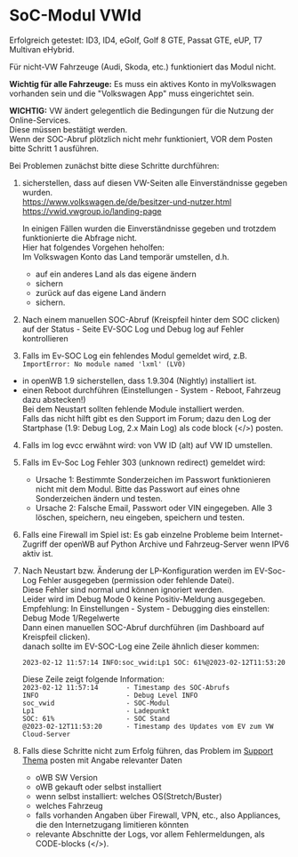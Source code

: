 # SoC-Modul VWId

Erfolgreich getestet: ID3, ID4, eGolf, Golf 8 GTE, Passat GTE, eUP, T7 Multivan eHybrid.

Für nicht-VW Fahrzeuge (Audi, Skoda, etc.) funktioniert das Modul nicht.

**Wichtig für alle Fahrzeuge:**
Es muss ein aktives Konto in myVolkswagen vorhanden sein und die "Volkswagen App" muss eingerichtet sein.


**WICHTIG:**
VW ändert gelegentlich die Bedingungen für die Nutzung der Online-Services.<br>
Diese müssen bestätigt werden.<br>
Wenn der SOC-Abruf plötzlich nicht mehr funktioniert, VOR dem Posten bitte Schritt 1 ausführen.


Bei Problemen zunächst bitte diese Schritte durchführen:
1. sicherstellen, dass auf diesen VW-Seiten alle Einverständnisse gegeben wurden.<br>
    https://www.volkswagen.de/de/besitzer-und-nutzer.html<br>
    https://vwid.vwgroup.io/landing-page<br>

    In einigen Fällen wurden die Einverständnisse gegeben und trotzdem funktionierte die Abfrage nicht. <br>
    Hier hat folgendes Vorgehen heholfen:<br>
    Im Volkswagen Konto das Land temporär umstellen, d.h. 
    - auf ein anderes Land als das eigene ändern
    - sichern
    - zurück auf das eigene Land ändern
    - sichern.

2. Nach einem manuellen SOC-Abruf (Kreispfeil hinter dem SOC clicken) auf der Status - Seite EV-SOC Log und Debug log auf Fehler kontrollieren
3. Falls im Ev-SOC Log ein fehlendes Modul gemeldet wird, z.B.<br>
    `ImportError: No module named 'lxml' (LV0)`<br>
- in openWB 1.9 sicherstellen, dass 1.9.304 (Nightly) installiert ist.
- einen Reboot durchführen (Einstellungen - System - Reboot, Fahrzeug dazu abstecken!)<br>
Bei dem Neustart sollten fehlende Module installiert werden.<br>
Falls das nicht hilft gibt es den Support im Forum; dazu den Log der Startphase (1.9: Debug Log, 2.x Main Log) als code block (</>) posten.

4. Falls im log evcc erwähnt wird: von VW ID (alt) auf VW ID umstellen.
5. Falls im Ev-Soc Log Fehler 303 (unknown redirect) gemeldet wird:<br>
    - Ursache 1: Bestimmte Sonderzeichen im Passwort funktionieren nicht mit dem Modul. Bitte das Passwort auf eines ohne Sonderzeichen ändern und testen.
    - Ursache 2: Falsche Email, Passwort oder VIN eingegeben. Alle 3 löschen, speichern, neu eingeben, speichern und testen.
6. Falls eine Firewall im Spiel ist: Es gab einzelne Probleme beim Internet-Zugriff der openWB auf Python Archive und Fahrzeug-Server wenn IPV6 aktiv ist.
7. Nach Neustart bzw. Änderung der LP-Konfiguration werden im EV-Soc-Log Fehler ausgegeben (permission oder fehlende Datei).<br>
Diese Fehler sind normal und können ignoriert werden.<br>
Leider wird im Debug Mode 0 keine Positiv-Meldung ausgegeben.<br>
Empfehlung: In Einstellungen - System - Debugging dies einstellen: Debug Mode 1/Regelwerte<br>
Dann einen manuellen SOC-Abruf durchführen (im Dashboard auf Kreispfeil clicken).<br>
danach sollte im EV-SOC-Log eine Zeile ähnlich dieser kommen:<br>

    `2023-02-12 11:57:14 INFO:soc_vwid:Lp1 SOC: 61%@2023-02-12T11:53:20`<br>

    Diese Zeile zeigt folgende Information:<br>
    `2023-02-12 11:57:14       - Timestamp des SOC-Abrufs`<br>
    `INFO                      - Debug Level INFO`<br>
    `soc_vwid                  - SOC-Modul`<br>
    `Lp1                       - Ladepunkt`<br>
    `SOC: 61%                  - SOC Stand`<br>
    `@2023-02-12T11:53:20      - Timestamp des Updates vom EV zum VW Cloud-Server`<br>

8. Falls diese Schritte nicht zum Erfolg führen, das Problem im [Support Thema](https://forum.openwb.de/viewtopic.php?t=4803) posten mit Angabe relevanter Daten<br>
    - oWB SW Version
    - oWB gekauft oder selbst installiert
    - wenn selbst installiert: welches OS(Stretch/Buster)
    - welches Fahrzeug
    - falls vorhanden Angaben über Firewall, VPN, etc., also Appliances, die den Internetzugang limitieren könnten
    - relevante Abschnitte der Logs, vor allem Fehlermeldungen, als CODE-blocks (</>).
